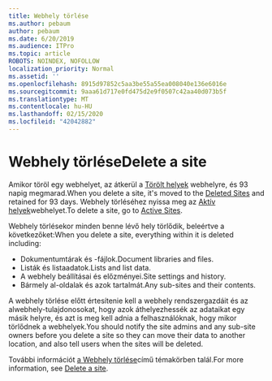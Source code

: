 ```yaml
---
title: Webhely törlése
ms.author: pebaum
author: pebaum
ms.date: 6/20/2019
ms.audience: ITPro
ms.topic: article
ROBOTS: NOINDEX, NOFOLLOW
localization_priority: Normal
ms.assetid: ''
ms.openlocfilehash: 8915d97852c5aa3be55a55ea008040e136e6016e
ms.sourcegitcommit: 9aaa61d717e0fd475d2e9f0507c42aa40d073b5f
ms.translationtype: MT
ms.contentlocale: hu-HU
ms.lasthandoff: 02/15/2020
ms.locfileid: "42042882"
---
```

# <a name="delete-a-site"></a><span data-ttu-id="72902-102">Webhely törlése</span><span class="sxs-lookup"><span data-stu-id="72902-102">Delete a site</span></span>

<span data-ttu-id="72902-103">Amikor töröl egy webhelyet, az átkerül a [Törölt helyek](https://admin.microsoft.com/sharepoint?page=recyclebin&modern=true) webhelyre, és 93 napig megmarad.</span><span class="sxs-lookup"><span data-stu-id="72902-103">When you delete a site, it's moved to the [Deleted Sites](https://admin.microsoft.com/sharepoint?page=recyclebin&modern=true) and retained for 93 days.</span></span> <span data-ttu-id="72902-104">Webhely törléséhez nyissa meg az [Aktív helyek](https://admin.microsoft.com/sharepoint?page=sitemanagement&modern=true)webhelyet.</span><span class="sxs-lookup"><span data-stu-id="72902-104">To delete a site, go to [Active Sites](https://admin.microsoft.com/sharepoint?page=sitemanagement&modern=true).</span></span> 

<span data-ttu-id="72902-105">Webhely törlésekor minden benne lévő hely törlődik, beleértve a következőket:</span><span class="sxs-lookup"><span data-stu-id="72902-105">When you delete a site, everything within it is deleted including:</span></span>

- <span data-ttu-id="72902-106">Dokumentumtárak és -fájlok.</span><span class="sxs-lookup"><span data-stu-id="72902-106">Document libraries and files.</span></span>
- <span data-ttu-id="72902-107">Listák és listaadatok.</span><span class="sxs-lookup"><span data-stu-id="72902-107">Lists and list data.</span></span>
- <span data-ttu-id="72902-108">A webhely beállításai és előzményei.</span><span class="sxs-lookup"><span data-stu-id="72902-108">Site settings and history.</span></span>
- <span data-ttu-id="72902-109">Bármely al-oldalak és azok tartalmát.</span><span class="sxs-lookup"><span data-stu-id="72902-109">Any sub-sites and their contents.</span></span>

<span data-ttu-id="72902-110">A webhely törlése előtt értesítenie kell a webhely rendszergazdáit és az alwebhely-tulajdonosokat, hogy azok áthelyezhessék az adataikat egy másik helyre, és azt is meg kell adnia a felhasználóknak, hogy mikor törlődnek a webhelyek.</span><span class="sxs-lookup"><span data-stu-id="72902-110">You should notify the site admins and any sub-site owners before you delete a site so they can move their data to another location, and also tell users when the sites will be deleted.</span></span>

<span data-ttu-id="72902-111">További információt [a Webhely törlése](https://docs.microsoft.com/sharepoint/delete-site-collection)című témakörben talál.</span><span class="sxs-lookup"><span data-stu-id="72902-111">For more information, see [Delete a site](https://docs.microsoft.com/sharepoint/delete-site-collection).</span></span>
